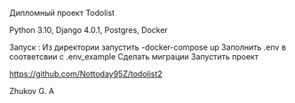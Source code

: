 Дипломный проект Todolist

Python 3.10, Django 4.0.1, Postgres, Docker

Запуск : Из директории запустить -docker-compose up Заполнить .env в соответсвии с .env_example Сделать миграции Запустить проект

https://github.com/Nottoday95Z/todolist2

Zhukov G. A